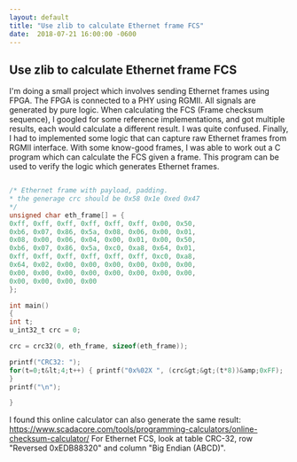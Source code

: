 ```yaml
---
layout: default
title: "Use zlib to calculate Ethernet frame FCS"
date:  2018-07-21 16:00:00 -0600
---
```

## Use zlib to calculate Ethernet frame FCS
I'm doing a small project which involves sending Ethernet frames using FPGA. The FPGA is connected to a PHY using RGMII. All signals are generated by pure logic. When calculating the FCS (Frame checksum sequence), I googled for some reference implementations, and got multiple results, each would calculate a different result. I was quite confused. Finally, I had to implemented some logic that can capture raw Ethernet frames from RGMII interface. With some know-good frames, I was able to work out a C program which can calculate the FCS given a frame. This program can be used to verify the logic which generates Ethernet frames.
```c

/* Ethernet frame with payload, padding.
* the generage crc should be 0x58 0x1e 0xed 0x47
*/
unsigned char eth_frame[] = {
0xff, 0xff, 0xff, 0xff, 0xff, 0xff, 0x00, 0x50,
0xb6, 0x07, 0x86, 0x5a, 0x08, 0x06, 0x00, 0x01,
0x08, 0x00, 0x06, 0x04, 0x00, 0x01, 0x00, 0x50,
0xb6, 0x07, 0x86, 0x5a, 0xc0, 0xa8, 0x64, 0x01,
0xff, 0xff, 0xff, 0xff, 0xff, 0xff, 0xc0, 0xa8,
0x64, 0x02, 0x00, 0x00, 0x00, 0x00, 0x00, 0x00,
0x00, 0x00, 0x00, 0x00, 0x00, 0x00, 0x00, 0x00,
0x00, 0x00, 0x00, 0x00
};

int main()
{
int t;
u_int32_t crc = 0;

crc = crc32(0, eth_frame, sizeof(eth_frame));

printf("CRC32: ");
for(t=0;t&lt;4;t++) { printf("0x%02X ", (crc&gt;&gt;(t*8))&amp;0xFF);
}
printf("\n");

}

```

I found this online calculator can also generate the same result:
<a href="https://www.scadacore.com/tools/programming-calculators/online-checksum-calculator/" target="_blank" rel="noopener">https://www.scadacore.com/tools/programming-calculators/online-checksum-calculator/</a>
For Ethernet FCS, look at table CRC-32, row "Reversed 0xEDB88320" and column "Big Endian (ABCD)".
